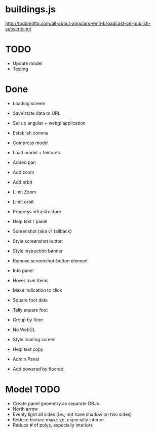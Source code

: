 buildings.js
============

http://toddmotto.com/all-about-angulars-emit-broadcast-on-publish-subscribing/

# TODO
- Update model
- Testing

# Done
- Loading screen
- Save state data to URL
- Set up angular + webgl application
- Establish comms
- Compress model
- Load model + textures
- Added pan
- Add zoom
- Add orbit
- Limit Zoom
- Limit orbit
- Progress infrastructure
- Help text / panel
- Screenshot (aka v1 fallback)
- Style screenshot button
- Style instruction banner
- Remove screenshot-button element
- Info panel
- Hover over items
- Make indication to click
- Square foot data
- Tally square foot
- Group by floor
- No WebGL

- Style loading screen
- Help text copy
- Admin Panel
- Add powered by floored

# Model TODO
- Create panel geometry as separate OBJs
- North arrow
- Evenly light all sides (i.e., not have shadow on two sides)
- Reduce texture map size, especially interior
- Reduce # of polys, especially interiors